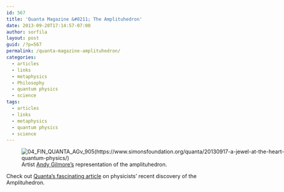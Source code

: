 ```yaml
---
id: 567
title: 'Quanta Magazine &#8211; The Amplituhedron'
date: 2013-09-20T17:14:57-07:00
author: sorfila
layout: post
guid: /?p=567
permalink: /quanta-magazine-amplituhedron/
categories:
  - articles
  - links
  - metaphysics
  - Philosophy
  - quantum physics
  - science
tags:
  - articles
  - links
  - metaphysics
  - quantum physics
  - science
---
```

<figure id="attachment_568" aria-describedby="caption-attachment-568" style="width: 720px" class="wp-caption alignnone"><img class=" wp-image-568" alt="04_FIN_QUANTA_AGv_905" src="/assets/images/wp-content/uploads/2013/10/04_FIN_QUANTA_AGv_905.jpg" width="720" height="681" srcset="/assets/images/wp-content/uploads/2013/10/04_FIN_QUANTA_AGv_905.jpg 900w, /assets/images/wp-content/uploads/2013/10/04_FIN_QUANTA_AGv_905-317x300.jpg 317w" sizes="(max-width: 720px) 100vw, 720px" />(https://www.simonsfoundation.org/quanta/20130917-a-jewel-at-the-heart-of-quantum-physics/)<figcaption id="caption-attachment-568" class="wp-caption-text">Artist <a href="http://crowquills.com/" target="_blank">Andy Gilmore&#8217;s</a> representation of the amplituhedron.</figcaption></figure>

Check out <a href="https://www.simonsfoundation.org/quanta/20130917-a-jewel-at-the-heart-of-quantum-physics/" target="_blank">Quanta&#8217;s fascinating article</a> on physicists&#8217; recent discovery of the Amplituhedron.

&nbsp;
